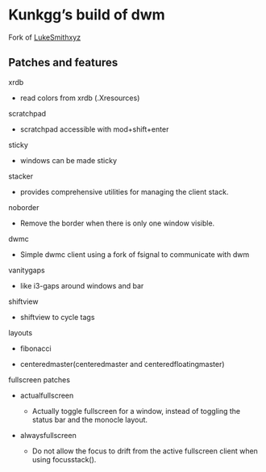 # Kunkgg’s build of dwm

Fork of [LukeSmithxyz](https://github.com/lukesmithxyz/dwm)

## Patches and features

xrdb

*   read colors from xrdb (.Xresources)

scratchpad

*   scratchpad accessible with mod+shift+enter

sticky

*   windows can be made sticky

stacker

*   provides comprehensive utilities for managing the client stack.

noborder

*   Remove the border when there is only one window visible.

dwmc

*   Simple dwmc client using a fork of fsignal to communicate with dwm

vanitygaps

*   like i3-gaps around windows and bar

shiftview

*   shiftview to cycle tags

layouts

*   fibonacci

*   centeredmaster(centeredmaster and centeredfloatingmaster)

fullscreen patches

*   actualfullscreen
    +   Actually toggle fullscreen for a window, instead of toggling the
        status bar and the monocle layout.

*   alwaysfullscreen

    +   Do not allow the focus to drift from the active fullscreen
        client when using focusstack().
